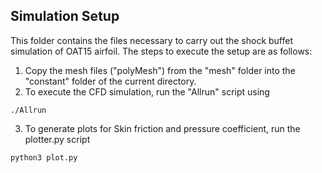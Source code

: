## Simulation Setup
This folder contains the files necessary to carry out the shock buffet simulation of OAT15 airfoil.
The steps to execute the setup are as follows:
1. Copy the mesh files ("polyMesh") from the "mesh" folder into the "constant" folder of the current directory.
2. To execute the CFD simulation, run the "Allrun" script using
```
./Allrun
```
3. To generate plots for Skin friction and pressure coefficient, run the plotter.py script
```
python3 plot.py
```
